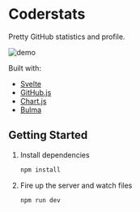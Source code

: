 # Coderstats

Pretty GitHub statistics and profile.

![demo](https://coderstats.netlify.com/og.png)

Built with:

- [Svelte](https://svelte.dev/)
- [GitHub.js](https://www.npmjs.com/package/github-api)
- [Chart.js](https://www.chartjs.org/)
- [Bulma](https://bulma.io/)

## Getting Started

1. Install dependencies

   ```bash
   npm install
   ```

2. Fire up the server and watch files

   ```bash
   npm run dev
   ```
